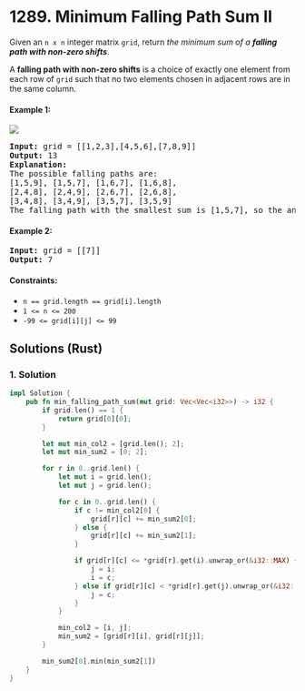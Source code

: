 # 1289. Minimum Falling Path Sum II
Given an `n x n` integer matrix `grid`, return *the minimum sum of a **falling path with non-zero shifts***.

A **falling path with non-zero shifts** is a choice of exactly one element from each row of `grid` such that no two elements chosen in adjacent rows are in the same column.

#### Example 1:
![](https://assets.leetcode.com/uploads/2021/08/10/falling-grid.jpg)
<pre>
<strong>Input:</strong> grid = [[1,2,3],[4,5,6],[7,8,9]]
<strong>Output:</strong> 13
<strong>Explanation:</strong>
The possible falling paths are:
[1,5,9], [1,5,7], [1,6,7], [1,6,8],
[2,4,8], [2,4,9], [2,6,7], [2,6,8],
[3,4,8], [3,4,9], [3,5,7], [3,5,9]
The falling path with the smallest sum is [1,5,7], so the answer is 13.
</pre>

#### Example 2:
<pre>
<strong>Input:</strong> grid = [[7]]
<strong>Output:</strong> 7
</pre>

#### Constraints:
* `n == grid.length == grid[i].length`
* `1 <= n <= 200`
* `-99 <= grid[i][j] <= 99`

## Solutions (Rust)

### 1. Solution
```Rust
impl Solution {
    pub fn min_falling_path_sum(mut grid: Vec<Vec<i32>>) -> i32 {
        if grid.len() == 1 {
            return grid[0][0];
        }

        let mut min_col2 = [grid.len(); 2];
        let mut min_sum2 = [0; 2];

        for r in 0..grid.len() {
            let mut i = grid.len();
            let mut j = grid.len();

            for c in 0..grid.len() {
                if c != min_col2[0] {
                    grid[r][c] += min_sum2[0];
                } else {
                    grid[r][c] += min_sum2[1];
                }

                if grid[r][c] <= *grid[r].get(i).unwrap_or(&i32::MAX) {
                    j = i;
                    i = c;
                } else if grid[r][c] < *grid[r].get(j).unwrap_or(&i32::MAX) {
                    j = c;
                }
            }

            min_col2 = [i, j];
            min_sum2 = [grid[r][i], grid[r][j]];
        }

        min_sum2[0].min(min_sum2[1])
    }
}
```
